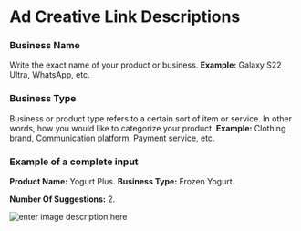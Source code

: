 ﻿# Ad Creative Link Descriptions
### **Business Name**

Write the exact name of your product or business.
**Example:** Galaxy S22 Ultra, WhatsApp, etc.

### **Business Type**

Business or product type refers to a certain sort of item or service. In other words, how you would like to categorize your product.
**Example:** Clothing brand, Communication platform, Payment service, etc.

### **Example of a complete input**

**Product Name:** Yogurt Plus.
**Business Type:** Frozen Yogurt.

**Number Of Suggestions:**  2.

![enter image description here](https://copywriterpro-ai-tools.s3.amazonaws.com/Ad-Creative-Link-Descriptions.jpg)

